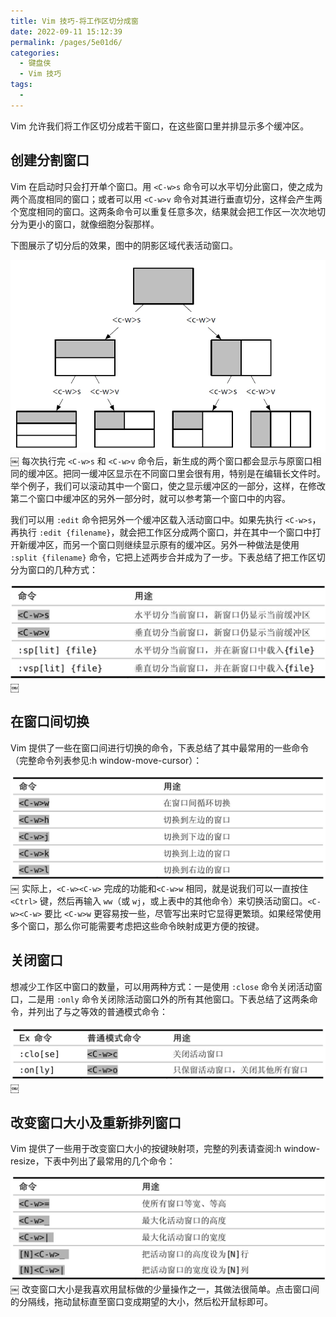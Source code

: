 ```yaml
---
title: Vim 技巧-将工作区切分成窗
date: 2022-09-11 15:12:39
permalink: /pages/5e01d6/
categories:
  - 键盘侠
  - Vim 技巧
tags:
  -
---
```


Vim 允许我们将工作区切分成若干窗口，在这些窗口里并排显示多个缓冲区。

## 创建分割窗口

Vim 在启动时只会打开单个窗口。用 `<C-w>s` 命令可以水平切分此窗口，使之成为两个高度相同的窗口；或者可以用 `<C-w>v` 命令对其进行垂直切分，这样会产生两个宽度相同的窗口。这两条命令可以重复任意多次，结果就会把工作区一次次地切分为更小的窗口，就像细胞分裂那样。

下图展示了切分后的效果，图中的阴影区域代表活动窗口。

![](../../.vuepress/public/img/vim/078.jpg)
￼
每次执行完 `<C-w>s` 和 `<C-w>v` 命令后，新生成的两个窗口都会显示与原窗口相同的缓冲区。把同一缓冲区显示在不同窗口里会很有用，特别是在编辑长文件时。举个例子，我们可以滚动其中一个窗口，使之显示缓冲区的一部分，这样，在修改第二个窗口中缓冲区的另外一部分时，就可以参考第一个窗口中的内容。

我们可以用 `:edit` 命令把另外一个缓冲区载入活动窗口中。如果先执行 `<C-w>s`，再执行 `:edit {filename}`，就会把工作区分成两个窗口，并在其中一个窗口中打开新缓冲区，而另一个窗口则继续显示原有的缓冲区。另外一种做法是使用 `:split {filename}` 命令，它把上述两步合并成为了一步。下表总结了把工作区切分为窗口的几种方式：

![](../../.vuepress/public/img/vim/079.jpg)
￼

## 在窗口间切换

Vim 提供了一些在窗口间进行切换的命令，下表总结了其中最常用的一些命令（完整命令列表参见:h window-move-cursor）：

![](../../.vuepress/public/img/vim/080.jpg)
￼
实际上，`<C-w><C-w>` 完成的功能和`<C-w>w` 相同，就是说我们可以一直按住`<Ctrl>` 键，然后再输入 `ww`（或 `wj`，或上表中的其他命令）来切换活动窗口。`<C-w><C-w>` 要比 `<C-w>w` 更容易按一些，尽管写出来时它显得更繁琐。如果经常使用多个窗口，那么你可能需要考虑把这些命令映射成更方便的按键。

## 关闭窗口

想减少工作区中窗口的数量，可以用两种方式：一是使用 `:close` 命令关闭活动窗口，二是用 `:only` 命令关闭除活动窗口外的所有其他窗口。下表总结了这两条命令，并列出了与之等效的普通模式命令：

![](../../.vuepress/public/img/vim/081.jpg)
￼

## 改变窗口大小及重新排列窗口

Vim 提供了一些用于改变窗口大小的按键映射项，完整的列表请查阅:h window-resize，下表中列出了最常用的几个命令：

![](../../.vuepress/public/img/vim/082.jpg)
￼
改变窗口大小是我喜欢用鼠标做的少量操作之一，其做法很简单。点击窗口间的分隔线，拖动鼠标直至窗口变成期望的大小，然后松开鼠标即可。
